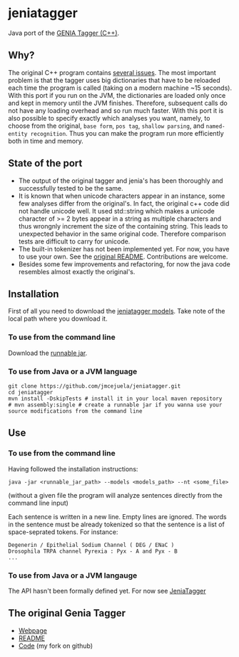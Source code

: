 # jeniatagger

Java port of the [GENIA Tagger (C++)](http://www.nactem.ac.uk/tsujii/GENIA/tagger/).
 

## Why?

The original C++ program contains [several issues](https://github.com/jmcejuela/geniatagger#known-issues). The most important problem is that the tagger uses big dictionaries that have to be reloaded each time the program is called (taking on a modern machine ~15 seconds). With this port if you run on the JVM, the dictionaries are loaded only once and kept in memory until the JVM finishes. Therefore, subsequent calls do not have any loading overhead and so run much faster. With this port it is also possible to specify exactly which analyses you want, namely, to choose from the original, `base form`, `pos tag`, `shallow parsing`, and `named-entity recognition`. Thus you can make the program run more efficiently both in time and memory.


## State of the port

* The output of the original tagger and jenia's has been thoroughly and successfully tested to be the same.
* It is known that when unicode characters appear in an instance, some few analyses differ from the original's. In fact, the original c++ code did not handle unicode well. It used std::string which makes a unicode character of >= 2 bytes appear in a string as multiple characters and thus wrongnly increment the size of the containing string. This leads to unexpected behavior in the same original code. Therefore comparison tests are difficult to carry for unicode.
* The built-in tokenizer has not been implemented yet. For now, you have to use your own. See the [original README](https://github.com/jmcejuela/jeniatagger/ORIGINAL_GENIATAGGER_README). Contributions are welcome.
* Besides some few improvements and refactoring, for now the java code resembles almost exactly the original's.


## Installation

First of all you need to download the [jeniatagger models](http://sourceforge.net/projects/jeniatagger/files/models.zip/download). Take note of the local path where you download it.

### To use from the command line

Download the [runnable jar](http://sourceforge.net/projects/jeniatagger/files/jeniatagger-0.4.0-jar-with-dependencies.jar/download).

### To use from Java or a JVM language

    git clone https://github.com/jmcejuela/jeniatagger.git
    cd jeniatagger
    mvn install -DskipTests # install it in your local maven repository
    # mvn assembly:single # create a runnable jar if you wanna use your source modifications from the command line

## Use

### To use from the command line

Having followed the installation instructions:

`java -jar <runnable_jar_path> --models <models_path> --nt <some_file>`

(without a given file the program will analyze sentences directly from the command line input)

Each sentence is written in a new line. Empty lines are ignored. The words in the sentence must be already tokenized so that the sentence is a list of space-seprated tokens. For instance:

    Degenerin / Epithelial Sodium Channel ( DEG / ENaC )
    Drosophila TRPA channel Pyrexia : Pyx - A and Pyx - B
    ...

### To use from Java or a JVM langauge

The API hasn't been formally defined yet. For now see [JeniaTagger](https://github.com/jmcejuela/jeniatagger/blob/develop/src/main/java/com/jmcejuela/bio/jenia/JeniaTagger.java)


## The original Genia Tagger

* [Webpage](http://www.nactem.ac.uk/tsujii/GENIA/tagger/)
* [README](https://github.com/jmcejuela/jeniatagger/blob/develop/ORIGINAL_GENIATAGGER_README)
* [Code](https://github.com/jmcejuela/geniatagger) (my fork on github)
